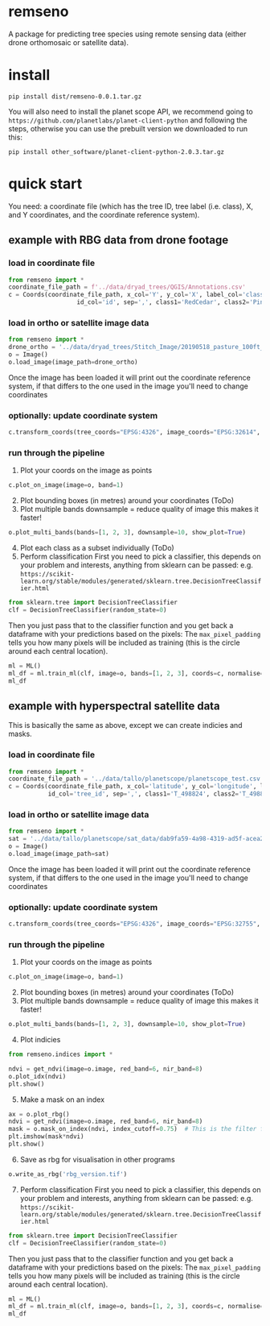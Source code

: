 # remseno

A package for predicting tree species using remote sensing data (either drone orthomosaic or satellite data).

# install

```
pip install dist/remseno-0.0.1.tar.gz
```
You will also need to install the planet scope API, we recommend going to `https://github.com/planetlabs/planet-client-python`
 and following the steps, otherwise you can use the prebuilt version we downloaded to run this:
```
pip install other_software/planet-client-python-2.0.3.tar.gz
```

# quick start
You need: a coordinate file (which has the tree ID, tree label (i.e. class), X, and Y coordinates, and the coordinate reference system).

## example with RBG data from drone footage

### load in coordinate file
```python
from remseno import *
coordinate_file_path = f'../data/dryad_trees/QGIS/Annotations.csv' 
c = Coords(coordinate_file_path, x_col='Y', y_col='X', label_col='class',
                   id_col='id', sep=',', class1='RedCedar', class2='Pine', crs="EPSG:21781")

```
### load in ortho or satellite image data

```python
from remseno import *
drone_ortho = '../data/dryad_trees/Stitch_Image/20190518_pasture_100ft_RGB_GCPs_Forest.tif'
o = Image()
o.load_image(image_path=drone_ortho)
```

Once the image has been loaded it will print out the coordinate reference system, if that differs to the one used in the 
image you'll need to change coordinates

### optionally: update coordinate system
```python
c.transform_coords(tree_coords="EPSG:4326", image_coords="EPSG:32614", plot=True)
```
### run through the pipeline

1. Plot your coords on the image as points
```python
c.plot_on_image(image=o, band=1)
```
2. Plot bounding boxes (in metres) around your coordinates
   (ToDo)
3. Plot multiple bands
downsample = reduce quality of image this makes it faster!
```python
o.plot_multi_bands(bands=[1, 2, 3], downsample=10, show_plot=True)
```
4. Plot each class as a subset individually (ToDo)
6. Perform classification
First you need to pick a classifier, this depends on your problem and interests, anything from sklearn can be passed:
e.g. `https://scikit-learn.org/stable/modules/generated/sklearn.tree.DecisionTreeClassifier.html`
```python
from sklearn.tree import DecisionTreeClassifier
clf = DecisionTreeClassifier(random_state=0)
```
Then you just pass that to the classifier function and you get back a dataframe with your predictions based on the pixels:
The `max_pixel_padding` tells you how many pixels will be included as training (this is the circle around each central location).
```python
ml = ML()
ml_df = ml.train_ml(clf, image=o, bands=[1, 2, 3], coords=c, normalise=True, max_pixel_padding=1)
ml_df
```

## example with hyperspectral satellite data
This is basically the same as above, except we can create indicies and masks.


### load in coordinate file
```python
from remseno import *
coordinate_file_path = '../data/tallo/planetscope/planetscope_test.csv'
c = Coords(coordinate_file_path, x_col='latitude', y_col='longitude', label_col='tree_id',
           id_col='tree_id', sep=',', class1='T_498824', class2='T_498824', crs="EPSG:4326")

```
### load in ortho or satellite image data

```python
from remseno import *
sat = '../data/tallo/planetscope/sat_data/dab9fa59-4a98-4319-ad5f-acea23bc6feb/PSScene/20230113_230924_81_241e_3B_AnalyticMS_SR_8b_clip.tif'
o = Image()
o.load_image(image_path=sat)
```

Once the image has been loaded it will print out the coordinate reference system, if that differs to the one used in the 
image you'll need to change coordinates

### optionally: update coordinate system
```python
c.transform_coords(tree_coords="EPSG:4326", image_coords="EPSG:32755", plot=True)
```
### run through the pipeline

1. Plot your coords on the image as points
```python
c.plot_on_image(image=o, band=1)
```
2. Plot bounding boxes (in metres) around your coordinates
   (ToDo)
3. Plot multiple bands
downsample = reduce quality of image this makes it faster!
```python
o.plot_multi_bands(bands=[1, 2, 3], downsample=10, show_plot=True)
```
4. Plot indicies
```python
from remseno.indices import *

ndvi = get_ndvi(image=o.image, red_band=6, nir_band=8)
o.plot_idx(ndvi)
plt.show()
```
5. Make a mask on an index
```python
ax = o.plot_rbg()
ndvi = get_ndvi(image=o.image, red_band=6, nir_band=8)
mask = o.mask_on_index(ndvi, index_cutoff=0.75)  # This is the filter for what to mask so anything < 0.75 will be masked
plt.imshow(mask*ndvi)
plt.show()
```
6. Save as rbg for visualisation in other programs
```python
o.write_as_rbg('rbg_version.tif')
```
7. Perform classification
First you need to pick a classifier, this depends on your problem and interests, anything from sklearn can be passed:
e.g. `https://scikit-learn.org/stable/modules/generated/sklearn.tree.DecisionTreeClassifier.html`
```python
from sklearn.tree import DecisionTreeClassifier
clf = DecisionTreeClassifier(random_state=0)
```
Then you just pass that to the classifier function and you get back a dataframe with your predictions based on the pixels:
The `max_pixel_padding` tells you how many pixels will be included as training (this is the circle around each central location).
```python
ml = ML()
ml_df = ml.train_ml(clf, image=o, bands=[1, 2, 3], coords=c, normalise=True, max_pixel_padding=1)
ml_df
```